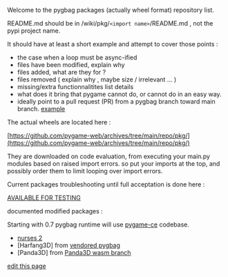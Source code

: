Welcome to the pygbag packages (actually wheel format) repository list.

README.md should be in  /wiki/pkg/`<import name>`/README.md , not the pypi project name.
  
It should have at least a short example and attempt to cover those points :  
- the case when a loop must be async-ified
- files have been modified, explain why
- files added, what are they for ?
- files removed ( explain why , maybe size / irrelevant ... )
- missing/extra functionnalitites list details
- what does it bring that pygame cannot do, or cannot do in an easy way.
- ideally point to a pull request (PR) from a pygbag branch toward main branch. [example](https://github.com/pmp-p/nurses_2-wasm/pull/1/files)

The actual wheels are located here :

[https://github.com/pygame-web/archives/tree/main/repo/pkg/](https://github.com/pygame-web/archives/tree/main/repo/pkg/)

They are downloaded on code evaluation, from executing your main.py modules based on raised import errors.
so put your imports at the top, and possibly order them to limit looping over import errors.

Current packages troubleshooting until full acceptation is done here :

[AVAILABLE FOR TESTING](https://github.com/pygame-web/pkg-porting-wasm/issues?q=is%3Aissue+is%3Aopen+label%3A%22AVAIL+FOR+TESTING%22)




documented modified packages :

Starting with 0.7 pygbag runtime will use [pygame-ce](https://github.com/pygame-community/pygame-ce) codebase.

 - [nurses 2](https://pygame-web.github.io/wiki/pkg/nurses_2/)
 - [Harfang3D] from [vendored pygbag](https://github.com/harfang3d/harfang-wasm)
 - [Panda3D] from [Panda3D wasm branch](https://github.com/panda3d/panda3d/tree/webgl-port)
 

[edit this page](https://github.com/pygame-web/pygame-web.github.io/edit/main/wiki/pkg/README.md)
